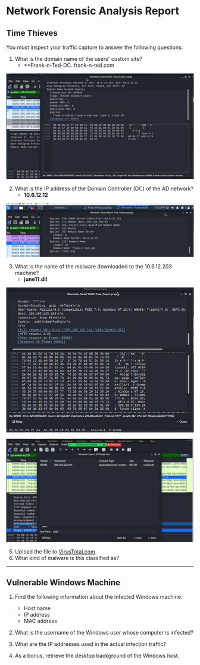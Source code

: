 # Network Forensic Analysis Report


## Time Thieves 
You must inspect your traffic capture to answer the following questions:

1. What is the domain name of the users' custom site?
   - **Frank-n-Ted-DC. frank-n-ted.com

![Website](https://github.com/crashandmayhem/Final-Project/blob/main/Images/website%20on%20server.png)

2. What is the IP address of the Domain Controller (DC) of the AD network?
   - **10.6.12.12**
   
![DC](https://github.com/crashandmayhem/Final-Project/blob/main/Images/DNS%20frank.png)

3. What is the name of the malware downloaded to the 10.6.12.203 machine?
   - **june11.dll**

![malware](https://github.com/crashandmayhem/Final-Project/blob/main/Images/malware_2.png)

![malware2](https://github.com/crashandmayhem/Final-Project/blob/main/Images/malware_3.png)

5. Upload the file to [VirusTotal.com](https://www.virustotal.com/gui/). 
6. What kind of malware is this classified as?

---

## Vulnerable Windows Machine

1. Find the following information about the infected Windows machine:
    - Host name
    - IP address
    - MAC address
    
2. What is the username of the Windows user whose computer is infected?
3. What are the IP addresses used in the actual infection traffic?
4. As a bonus, retrieve the desktop background of the Windows host.

